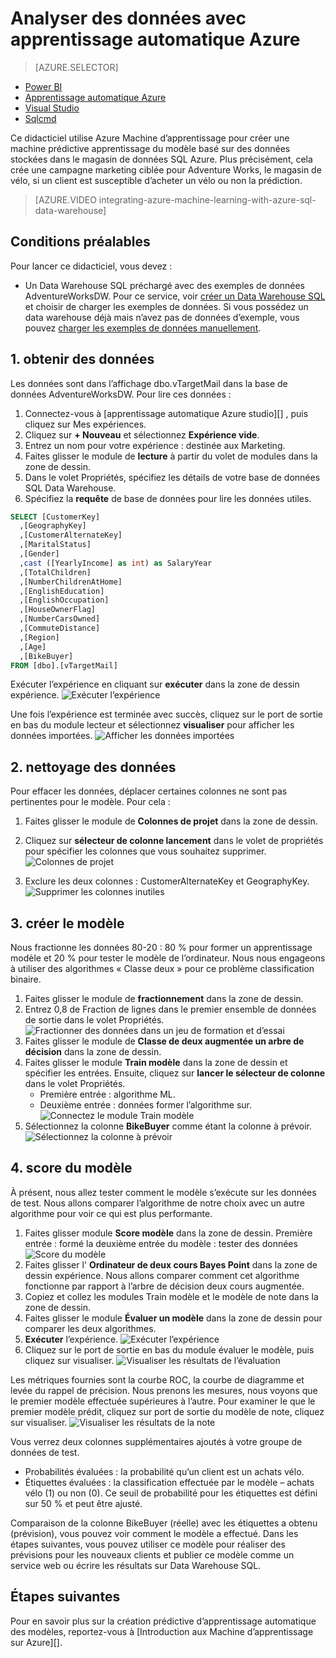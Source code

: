 <properties
   pageTitle="Analyser des données avec apprentissage automatique Azure | Microsoft Azure"
   description="Utilisez Azure Machine d’apprentissage pour créer une machine prédictive apprentissage du modèle basé sur des données stockées dans le magasin de données SQL Azure."
   services="sql-data-warehouse"
   documentationCenter="NA"
   authors="kevinvngo"
   manager="barbkess"
   editor=""/>

<tags
   ms.service="sql-data-warehouse"
   ms.devlang="NA"
   ms.topic="get-started-article"
   ms.tgt_pltfrm="NA"
   ms.workload="data-services"
   ms.date="09/14/2016"
   ms.author="kevin;barbkess;sonyama"/>

# <a name="analyze-data-with-azure-machine-learning"></a>Analyser des données avec apprentissage automatique Azure

> [AZURE.SELECTOR]
- [Power BI](sql-data-warehouse-get-started-visualize-with-power-bi.md)
- [Apprentissage automatique Azure](sql-data-warehouse-get-started-analyze-with-azure-machine-learning.md)
- [Visual Studio](sql-data-warehouse-query-visual-studio.md)
- [Sqlcmd](sql-data-warehouse-get-started-connect-sqlcmd.md) 

Ce didacticiel utilise Azure Machine d’apprentissage pour créer une machine prédictive apprentissage du modèle basé sur des données stockées dans le magasin de données SQL Azure. Plus précisément, cela crée une campagne marketing ciblée pour Adventure Works, le magasin de vélo, si un client est susceptible d’acheter un vélo ou non la prédiction.

> [AZURE.VIDEO integrating-azure-machine-learning-with-azure-sql-data-warehouse]


## <a name="prerequisites"></a>Conditions préalables
Pour lancer ce didacticiel, vous devez :

- Un Data Warehouse SQL préchargé avec des exemples de données AdventureWorksDW. Pour ce service, voir [créer un Data Warehouse SQL][] et choisir de charger les exemples de données. Si vous possédez un data warehouse déjà mais n’avez pas de données d’exemple, vous pouvez [charger les exemples de données manuellement][].

## <a name="1-get-data"></a>1. obtenir des données
Les données sont dans l’affichage dbo.vTargetMail dans la base de données AdventureWorksDW. Pour lire ces données :

1. Connectez-vous à [apprentissage automatique Azure studio][] , puis cliquez sur Mes expériences.
2. Cliquez sur **+ Nouveau** et sélectionnez **Expérience vide**.
3. Entrez un nom pour votre expérience : destinée aux Marketing.
4. Faites glisser le module de **lecture** à partir du volet de modules dans la zone de dessin.
5. Dans le volet Propriétés, spécifiez les détails de votre base de données SQL Data Warehouse.
6. Spécifiez la **requête** de base de données pour lire les données utiles.

```sql
SELECT [CustomerKey]
  ,[GeographyKey]
  ,[CustomerAlternateKey]
  ,[MaritalStatus]
  ,[Gender]
  ,cast ([YearlyIncome] as int) as SalaryYear
  ,[TotalChildren]
  ,[NumberChildrenAtHome]
  ,[EnglishEducation]
  ,[EnglishOccupation]
  ,[HouseOwnerFlag]
  ,[NumberCarsOwned]
  ,[CommuteDistance]
  ,[Region]
  ,[Age]
  ,[BikeBuyer]
FROM [dbo].[vTargetMail]
```

Exécuter l’expérience en cliquant sur **exécuter** dans la zone de dessin expérience.
![Exécuter l’expérience][1]


Une fois l’expérience est terminée avec succès, cliquez sur le port de sortie en bas du module lecteur et sélectionnez **visualiser** pour afficher les données importées.
![Afficher les données importées][3]


## <a name="2-clean-the-data"></a>2. nettoyage des données
Pour effacer les données, déplacer certaines colonnes ne sont pas pertinentes pour le modèle. Pour cela :

1. Faites glisser le module de **Colonnes de projet** dans la zone de dessin.
2. Cliquez sur **sélecteur de colonne lancement** dans le volet de propriétés pour spécifier les colonnes que vous souhaitez supprimer.
![Colonnes de projet][4]

3. Exclure les deux colonnes : CustomerAlternateKey et GeographyKey.
![Supprimer les colonnes inutiles][5]


## <a name="3-build-the-model"></a>3. créer le modèle
Nous fractionne les données 80-20 : 80 % pour former un apprentissage modèle et 20 % pour tester le modèle de l’ordinateur. Nous nous engageons à utiliser des algorithmes « Classe deux » pour ce problème classification binaire.

1. Faites glisser le module de **fractionnement** dans la zone de dessin.
2. Entrez 0,8 de Fraction de lignes dans le premier ensemble de données de sortie dans le volet Propriétés.
![Fractionner des données dans un jeu de formation et d’essai][6]
3. Faites glisser le module de **Classe de deux augmentée un arbre de décision** dans la zone de dessin.
4. Faites glisser le module **Train modèle** dans la zone de dessin et spécifier les entrées. Ensuite, cliquez sur **lancer le sélecteur de colonne** dans le volet Propriétés.
      - Première entrée : algorithme ML.
      - Deuxième entrée : données former l’algorithme sur.
![Connectez le module Train modèle][7]
5. Sélectionnez la colonne **BikeBuyer** comme étant la colonne à prévoir.
![Sélectionnez la colonne à prévoir][8]


## <a name="4-score-the-model"></a>4. score du modèle
À présent, nous allez tester comment le modèle s’exécute sur les données de test. Nous allons comparer l’algorithme de notre choix avec un autre algorithme pour voir ce qui est plus performante.

1. Faites glisser module **Score modèle** dans la zone de dessin.
    Première entrée : formé la deuxième entrée du modèle : tester des données ![Score du modèle][9]
2. Faites glisser l' **Ordinateur de deux cours Bayes Point** dans la zone de dessin expérience. Nous allons comparer comment cet algorithme fonctionne par rapport à l’arbre de décision deux cours augmentée.
3. Copiez et collez les modules Train modèle et le modèle de note dans la zone de dessin.
4. Faites glisser le module **Évaluer un modèle** dans la zone de dessin pour comparer les deux algorithmes.
5. **Exécuter** l’expérience.
![Exécuter l’expérience][10]
6. Cliquez sur le port de sortie en bas du module évaluer le modèle, puis cliquez sur visualiser.
![Visualiser les résultats de l’évaluation][11]

Les métriques fournies sont la courbe ROC, la courbe de diagramme et levée du rappel de précision. Nous prenons les mesures, nous voyons que le premier modèle effectuée supérieures à l’autre. Pour examiner le que le premier modèle prédit, cliquez sur port de sortie du modèle de note, cliquez sur visualiser.
![Visualiser les résultats de la note][12]

Vous verrez deux colonnes supplémentaires ajoutés à votre groupe de données de test.

- Probabilités évaluées : la probabilité qu’un client est un achats vélo.
- Étiquettes évaluées : la classification effectuée par le modèle – achats vélo (1) ou non (0). Ce seuil de probabilité pour les étiquettes est défini sur 50 % et peut être ajusté.

Comparaison de la colonne BikeBuyer (réelle) avec les étiquettes a obtenu (prévision), vous pouvez voir comment le modèle a effectué. Dans les étapes suivantes, vous pouvez utiliser ce modèle pour réaliser des prévisions pour les nouveaux clients et publier ce modèle comme un service web ou écrire les résultats sur Data Warehouse SQL.

## <a name="next-steps"></a>Étapes suivantes

Pour en savoir plus sur la création prédictive d’apprentissage automatique des modèles, reportez-vous à [Introduction aux Machine d’apprentissage sur Azure][].

<!--Image references-->
[1]: media/sql-data-warehouse-get-started-analyze-with-azure-machine-learning/img1_reader.png
[2]: media/sql-data-warehouse-get-started-analyze-with-azure-machine-learning/img2_visualize.png
[3]: media/sql-data-warehouse-get-started-analyze-with-azure-machine-learning/img3_readerdata.png
[4]: media/sql-data-warehouse-get-started-analyze-with-azure-machine-learning/img4_projectcolumns.png
[5]: media/sql-data-warehouse-get-started-analyze-with-azure-machine-learning/img5_columnselector.png
[6]: media/sql-data-warehouse-get-started-analyze-with-azure-machine-learning/img6_split.png
[7]: media/sql-data-warehouse-get-started-analyze-with-azure-machine-learning/img7_train.png
[8]: media/sql-data-warehouse-get-started-analyze-with-azure-machine-learning/img8_traincolumnselector.png
[9]: media/sql-data-warehouse-get-started-analyze-with-azure-machine-learning/img9_score.png
[10]: media/sql-data-warehouse-get-started-analyze-with-azure-machine-learning/img10_evaluate.png
[11]: media/sql-data-warehouse-get-started-analyze-with-azure-machine-learning/img11_evalresults.png
[12]: media/sql-data-warehouse-get-started-analyze-with-azure-machine-learning/img12_scoreresults.png


<!--Article references-->
[Azure studio d’apprentissage automatique]:https://studio.azureml.net/
[Introduction à la formation sur Azure de l’ordinateur]:https://azure.microsoft.com/documentation/articles/machine-learning-what-is-machine-learning/
[charger les exemples de données manuellement]: sql-data-warehouse-load-sample-databases.md
[Créer un Data Warehouse SQL]: sql-data-warehouse-get-started-provision.md
